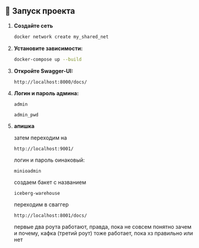 ## 🚀 Запуск проекта  

1. **Создайте сеть**
   ```bash
   docker network create my_shared_net
   ```

2. **Установите зависимости:**  
   ```bash
   docker-compose up --build
   ```
3. **Откройте Swagger-UI:**  
   ```
   http://localhost:8000/docs/
   ```
4. **Логин и пароль админа:**  
   ```
   admin
   ```
   ```
   admin_pwd
   ```
5. **апишка**

   затем переходим на
   ```
   http://localhost:9001/
   ```
   логин и пароль оинаковый:
   ```
   minioadmin
   ```
   создаем бакет с названием 
   ```
   iceberg-warehouse
   ```
   переходим в сваггер
   ```
   http://localhost:8001/docs/
   ```
   первые два роута работают, правда, пока не совсем понятно зачем и почему, кафка (третий роут) тоже работает, пока хз правильно или нет